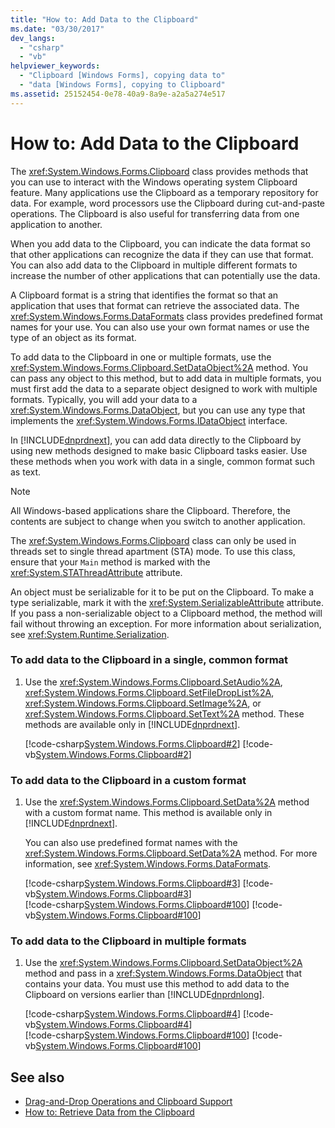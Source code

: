 ```yaml
---
title: "How to: Add Data to the Clipboard"
ms.date: "03/30/2017"
dev_langs: 
  - "csharp"
  - "vb"
helpviewer_keywords: 
  - "Clipboard [Windows Forms], copying data to"
  - "data [Windows Forms], copying to Clipboard"
ms.assetid: 25152454-0e78-40a9-8a9e-a2a5a274e517
---
```

# How to: Add Data to the Clipboard
The <xref:System.Windows.Forms.Clipboard> class provides methods that you can use to interact with the Windows operating system Clipboard feature. Many applications use the Clipboard as a temporary repository for data. For example, word processors use the Clipboard during cut-and-paste operations. The Clipboard is also useful for transferring data from one application to another.  
  
 When you add data to the Clipboard, you can indicate the data format so that other applications can recognize the data if they can use that format. You can also add data to the Clipboard in multiple different formats to increase the number of other applications that can potentially use the data.  
  
 A Clipboard format is a string that identifies the format so that an application that uses that format can retrieve the associated data. The <xref:System.Windows.Forms.DataFormats> class provides predefined format names for your use. You can also use your own format names or use the type of an object as its format.  
  
 To add data to the Clipboard in one or multiple formats, use the <xref:System.Windows.Forms.Clipboard.SetDataObject%2A> method. You can pass any object to this method, but to add data in multiple formats, you must first add the data to a separate object designed to work with multiple formats. Typically, you will add your data to a <xref:System.Windows.Forms.DataObject>, but you can use any type that implements the <xref:System.Windows.Forms.IDataObject> interface.  
  
 In [!INCLUDE[dnprdnext](../../../../includes/dnprdnext-md.md)], you can add data directly to the Clipboard by using new methods designed to make basic Clipboard tasks easier. Use these methods when you work with data in a single, common format such as text.  
  
> [!NOTE]
>  All Windows-based applications share the Clipboard. Therefore, the contents are subject to change when you switch to another application.  
>   
>  The <xref:System.Windows.Forms.Clipboard> class can only be used in threads set to single thread apartment (STA) mode. To use this class, ensure that your `Main` method is marked with the <xref:System.STAThreadAttribute> attribute.  
>   
>  An object must be serializable for it to be put on the Clipboard. To make a type serializable, mark it with the <xref:System.SerializableAttribute> attribute. If you pass a non-serializable object to a Clipboard method, the method will fail without throwing an exception. For more information about serialization, see <xref:System.Runtime.Serialization>.  
  
### To add data to the Clipboard in a single, common format  
  
1.  Use the <xref:System.Windows.Forms.Clipboard.SetAudio%2A>, <xref:System.Windows.Forms.Clipboard.SetFileDropList%2A>, <xref:System.Windows.Forms.Clipboard.SetImage%2A>, or <xref:System.Windows.Forms.Clipboard.SetText%2A> method. These methods are available only in [!INCLUDE[dnprdnext](../../../../includes/dnprdnext-md.md)].  
  
     [!code-csharp[System.Windows.Forms.Clipboard#2](../../../../samples/snippets/csharp/VS_Snippets_Winforms/System.Windows.Forms.Clipboard/CS/form1.cs#2)]
     [!code-vb[System.Windows.Forms.Clipboard#2](../../../../samples/snippets/visualbasic/VS_Snippets_Winforms/System.Windows.Forms.Clipboard/vb/form1.vb#2)]  
  
### To add data to the Clipboard in a custom format  
  
1.  Use the <xref:System.Windows.Forms.Clipboard.SetData%2A> method with a custom format name. This method is available only in [!INCLUDE[dnprdnext](../../../../includes/dnprdnext-md.md)].  
  
     You can also use predefined format names with the <xref:System.Windows.Forms.Clipboard.SetData%2A> method. For more information, see <xref:System.Windows.Forms.DataFormats>.  
  
     [!code-csharp[System.Windows.Forms.Clipboard#3](../../../../samples/snippets/csharp/VS_Snippets_Winforms/System.Windows.Forms.Clipboard/CS/form1.cs#3)]
     [!code-vb[System.Windows.Forms.Clipboard#3](../../../../samples/snippets/visualbasic/VS_Snippets_Winforms/System.Windows.Forms.Clipboard/vb/form1.vb#3)]  
    [!code-csharp[System.Windows.Forms.Clipboard#100](../../../../samples/snippets/csharp/VS_Snippets_Winforms/System.Windows.Forms.Clipboard/CS/form1.cs#100)]
    [!code-vb[System.Windows.Forms.Clipboard#100](../../../../samples/snippets/visualbasic/VS_Snippets_Winforms/System.Windows.Forms.Clipboard/vb/form1.vb#100)]  
  
### To add data to the Clipboard in multiple formats  
  
1.  Use the <xref:System.Windows.Forms.Clipboard.SetDataObject%2A> method and pass in a <xref:System.Windows.Forms.DataObject> that contains your data. You must use this method to add data to the Clipboard on versions earlier than [!INCLUDE[dnprdnlong](../../../../includes/dnprdnlong-md.md)].  
  
     [!code-csharp[System.Windows.Forms.Clipboard#4](../../../../samples/snippets/csharp/VS_Snippets_Winforms/System.Windows.Forms.Clipboard/CS/form1.cs#4)]
     [!code-vb[System.Windows.Forms.Clipboard#4](../../../../samples/snippets/visualbasic/VS_Snippets_Winforms/System.Windows.Forms.Clipboard/vb/form1.vb#4)]  
    [!code-csharp[System.Windows.Forms.Clipboard#100](../../../../samples/snippets/csharp/VS_Snippets_Winforms/System.Windows.Forms.Clipboard/CS/form1.cs#100)]
    [!code-vb[System.Windows.Forms.Clipboard#100](../../../../samples/snippets/visualbasic/VS_Snippets_Winforms/System.Windows.Forms.Clipboard/vb/form1.vb#100)]  
  
## See also
- [Drag-and-Drop Operations and Clipboard Support](../../../../docs/framework/winforms/advanced/drag-and-drop-operations-and-clipboard-support.md)
- [How to: Retrieve Data from the Clipboard](../../../../docs/framework/winforms/advanced/how-to-retrieve-data-from-the-clipboard.md)
